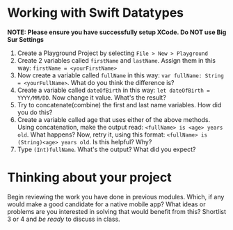 # Working with Swift Datatypes

**NOTE: Please ensure you have successfully setup XCode. Do NOT use Big Sur Settings**

1. Create a Playground Project by selecting `File > New > Playground`
2. Create 2 variables called `firstName` and `lastName`. Assign them in this way: `firstName = <yourFirstName>`
3. Now create a variable called `fullName` in this way: `var fullName: String = <yourFullName>`. What do you think the difference is?
4. Create a variable called `dateOfBirth` in this way: `let dateOfBirth = YYYY/MM/DD`. Now change it value. What's the result?
5. Try to concatenate(combine) the first and last name variables. How did you do this?
6. Create a variable called age that uses either of the above methods. Using concatenation, make the output read: `<fullName> is <age> years old`. What happens? Now, retry it, using this format: `<fullName> is (String)<age> years old`. Is this helpful? Why?
7. Type `(Int)fullName`. What's the output? What did you expect?

# Thinking about your project

Begin reviewing the work you have done in previous modules. Which, if any would make a good candidate for a native mobile app? What ideas or problems are you interested in solving that would benefit from this? Shortlist 3 or 4 and _be ready_ to discuss in class.